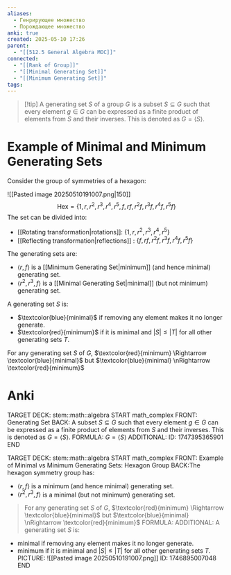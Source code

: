 ```yaml
---
aliases:
  - Генрирующее множество
  - Порождающее множество
anki: true
created: 2025-05-10 17:26
parent:
  - "[[512.5 General Algebra MOC]]"
connected:
  - "[[Rank of Group]]"
  - "[[Minimal Generating Set]]"
  - "[[Minimum Generating Set]]"
tags:
---
```


> [!tip] A generating set $S$ of a group $G$ 
is a subset $S \subseteq G$ such that every element $g \in G$ can be expressed as a finite product of elements from $S$ and their inverses. This is denoted as $G = \langle S \rangle$.

# Example of Minimal and Minimum Generating Sets
Consider the group of symmetries of a hexagon:

![[Pasted image 20250510191007.png|150]]
$$ \text{Hex} = \{ 1, r, r^2, r^3, r^4, r^5, f, rf, r^2f, r^3f, r^4f, r^5f \} $$
The set can be divided into:
- [[Rotating transformation|rotations]]: $\{ 1, r, r^2, r^3, r^4, r^5 \}$
- [[Reflecting transformation|reflections]] : $\{ f, rf, r^2f, r^3f, r^4f, r^5f \}$

The generating sets are:
- $\langle r, f \rangle$ is a [[Minimum Generating Set|minimum]] (and hence minimal) generating set.
- $\langle r^2, r^3, f \rangle$ is a [[Minimal Generating Set|minimal]] (but not minimum) generating set.

A generating set $S$ is:
- $\textcolor{blue}{minimal}$ if removing any element makes it no longer generate.
- $\textcolor{red}{minimum}$  if it is minimal and $|S| \leq |T|$ for all other generating sets $T$.

For any generating set $S$ of $G$,
$\textcolor{red}{minimum}  \Rightarrow \textcolor{blue}{minimal}$ but $\textcolor{blue}{minimal} \nRightarrow \textcolor{red}{minimum}$

# Anki
TARGET DECK: stem::math::algebra
START
math_complex
FRONT: Generating Set 
BACK: A subset $S \subseteq G$ such that every element $g \in G$ can be expressed as a finite product of elements from $S$ and their inverses. This is denoted as $G = \langle S \rangle$.
FORMULA: $G = \langle S \rangle$
ADDITIONAL:
ID: 1747395365901
END

TARGET DECK: stem::math::algebra
START
math_complex
FRONT: Example of Minimal vs Minimum Generating Sets: Hexagon Group
BACK:The hexagon symmetry group has: 
- $\langle r, f \rangle$ is a minimum (and hence minimal) generating set.
- $\langle r^2, r^3, f \rangle$ is a minimal (but not minimum) generating set.
>For any generating set $S$ of $G$,
>$\textcolor{red}{minimum}  \Rightarrow \textcolor{blue}{minimal}$ but $\textcolor{blue}{minimal} \nRightarrow \textcolor{red}{minimum}$
FORMULA: 
ADDITIONAL: A generating set $S$ is:
- minimal if removing any element makes it no longer generate.
- minimum if it is minimal and $|S| \leq |T|$ for all other generating sets $T$.
PICTURE: ![[Pasted image 20250510191007.png]]
ID: 1746895007048
END










